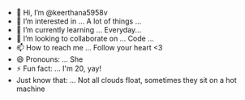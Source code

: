 - 👋 Hi, I’m @keerthana5958v       
- 👀 I’m interested in ... A lot of things ...           
- 🌱 I’m currently learning ... Everyday...              
- 💞️ I’m looking to collaborate on ... Code ...               
- 📫 How to reach me ... Follow your heart <3                   
- 😄 Pronouns: ... She       
- ⚡ Fun fact: ... I'm 20, yay!           
- Just know that: ... Not all clouds float, sometimes they sit on a hot machine    
   
<!--- 
keerthana5958v/keerthana5958v is a ✨ special ✨ repository because its `README.md` (this file) appears on your GitHub profile.
You can click the Preview link to take a look at your changes.
--->
